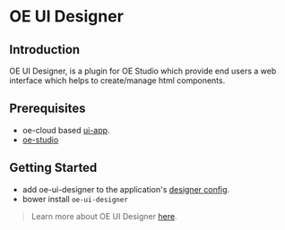 # OE UI Designer

## Introduction

OE UI Designer, is a plugin for OE Studio which provide end users a web interface which helps to create/manage html components.

## Prerequisites
* oe-cloud based [ui-app](https://github.com/EdgeVerve/oe-ui-app).
* [oe-studio](http://evgit/oecloud.io/oe-studio)

## Getting Started

* add oe-ui-designer to the application's [designer config](http://evgit/oecloud.io/oe-studio#configuration-for-designer-in-oe-cloud).
* bower install `oe-ui-designer`

> Learn more about OE UI Designer [here](docs/README.md).

